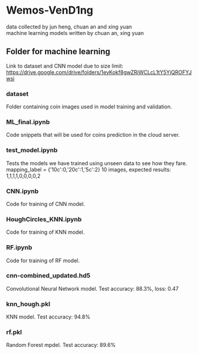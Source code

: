# Wemos-VenD1ng
data collected by jun heng, chuan an and xing yuan  
machine learning models written by chuan an, xing yuan 

## Folder for machine learning
Link to dataset and CNN model due to size limit: 
https://drive.google.com/drive/folders/1eyKokf8gwZRiWCLcL1tY5YjQROFYJwsi

### dataset
Folder containing coin images used in model training and validation.

### ML_final.ipynb
Code snippets that will be used for coins prediction in the cloud server. 

### test_model.ipynb
Tests the models we have trained using unseen data to see how they fare. 
mapping_label = {'10c':0,'20c':1,'5c':2}
10 images, expected results: 1,1,1,1,0,0,0,0,2

### CNN.ipynb
Code for training of CNN model.

### HoughCircles_KNN.ipynb
Code for training of KNN model.

### RF.ipynb
Code for training of RF model.

### cnn-combined_updated.hd5
Convolutional Neural Network model. Test accuracy: 88.3%, loss: 0.47

### knn_hough.pkl
KNN model. Test accuracy: 94.8%

### rf.pkl
Random Forest mpdel. Test accuracy: 89.6%
